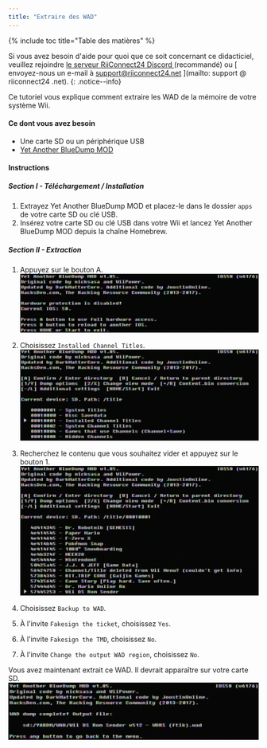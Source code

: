 ```yaml
---
title: "Extraire des WAD"
---
```


{% include toc title="Table des matières" %}

Si vous avez besoin d'aide pour quoi que ce soit concernant ce didacticiel, veuillez rejoindre [ le serveur RiiConnect24 Discord ](https://discord.gg/rc24) (recommandé) ou \[ envoyez-nous un e-mail à support@riiconnect24.net \](mailto: support @ riiconnect24 .net).
{: .notice--info}

Ce tutoriel vous explique comment extraire les WAD de la mémoire de votre système Wii.

#### Ce dont vous avez besoin
* Une carte SD ou un périphérique USB
* [Yet Another BlueDump MOD](/assets/files/YABDM.zip)

#### Instructions
##### Section I - Téléchargement / Installation

1. Extrayez Yet Another BlueDump MOD et placez-le dans le dossier `apps` de votre carte SD ou clé USB.
2. Insérez votre carte SD ou clé USB dans votre Wii et lancez Yet Another BlueDump MOD depuis la chaîne Homebrew.

##### Section II - Extraction
1. Appuyez sur le bouton A. ![Press A](/images/DumpWADS/2.png)

2. Choisissez `Installed Channel Titles`. ![Installed Channel Titles](/images/DumpWADS/3.png)

3. Recherchez le contenu que vous souhaitez vider et appuyez sur le bouton 1. ![Find channel](/images/DumpWADS/4.png)

4. Choisissez `Backup to WAD`.
5. À l'invite `Fakesign the ticket`, choisissez `Yes`.
6. À l'invite `Fakesign the TMD`, choisissez `No`.
7. À l'invite `Change the output WAD region`, choisissez `No`.

Vous avez maintenant extrait ce WAD. Il devrait apparaître sur votre carte SD. ![Done](/images/DumpWADS/5.png)
